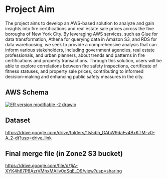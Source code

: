 # Project Aim

The project aims to develop an AWS-based solution to analyze and gain insights into fire certifications and real estate sale prices across the five boroughs of New York City. By leveraging AWS services, such as Glue for data transformation, Athena for querying data in Amazon S3, and RDS for data warehousing, we seek to provide a comprehensive analysis that can inform various stakeholders, including government agencies, real estate professionals, and urban planners, about trends and patterns in fire certifications and property transactions. Through this solution, users will be able to explore correlations between fire safety inspections, certificate of fitness statuses, and property sale prices, contributing to informed decision-making and enhancing public safety measures in the city.

## AWS Schema

[![ER version modifiable -2 drawio](https://github.com/YSH-314/AWS_fire_inspection_NYC/assets/74528993/f55a5411-29d2-419e-aab9-1befbf956384)](https://app.diagrams.net/)


## Dataset
https://drive.google.com/drive/folders/1Is5ibh_GAbW9daFv4BxKTM-y0-A_2-dt?usp=drive_link

## Final merge file (in Zone2 S3 bucket)
https://drive.google.com/file/d/1jA-XYK4h67P8AzrVMhxMAllv0dSqE_O9/view?usp=sharing
